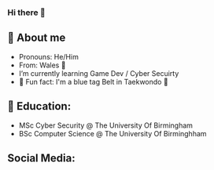 ### Hi there 👋

## 📝 About me

- Pronouns: He/Him
- From: Wales 󠁧󠁢󠁷󠁬󠁳󠁿🏴󠁧󠁢󠁷󠁬󠁳󠁿
- I’m currently learning Game Dev / Cyber Secuirty
- 🥋 Fun fact: I'm a blue tag Belt in Taekwondo 🥋

## 📝 Education:

- MSc Cyber Security @ The University Of Birmingham
- BSc Computer Science @ The University Of Birminghham

## Social Media:
